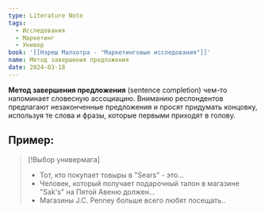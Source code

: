 ```yaml
---
type: Literature Note
tags:
  - Исследования
  - Маркетинг
  - Универ
book: '[[Нэреш Малхотра - "Маркетинговые исследования"]]'
name: Метод завершения предложения
date: 2024-03-18
---
```

**Метод завершения предложения** (sentence completion) чем-то напоминает словесную ассоциацию. Вниманию респондентов предлагают незаконченные предложения и просят придумать концовку, используя те слова и фразы, которые первыми приходят в голову.
## Пример:

> [!Выбор универмага]
> - Тот, кто покупает товыры в "Sears" - это...
> - Человек, который получает подарочный талон в магазине "Sak's" на Пятой Авеню должен...
> - Магазины J.C. Penney больше всего любят посещать..
